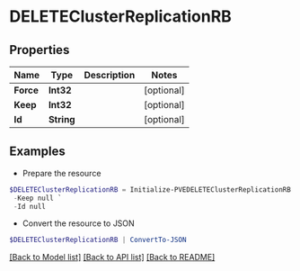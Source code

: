 # DELETEClusterReplicationRB
## Properties

Name | Type | Description | Notes
------------ | ------------- | ------------- | -------------
**Force** | **Int32** |  | [optional] 
**Keep** | **Int32** |  | [optional] 
**Id** | **String** |  | [optional] 

## Examples

- Prepare the resource
```powershell
$DELETEClusterReplicationRB = Initialize-PVEDELETEClusterReplicationRB  -Force null `
 -Keep null `
 -Id null
```

- Convert the resource to JSON
```powershell
$DELETEClusterReplicationRB | ConvertTo-JSON
```

[[Back to Model list]](../README.md#documentation-for-models) [[Back to API list]](../README.md#documentation-for-api-endpoints) [[Back to README]](../README.md)

